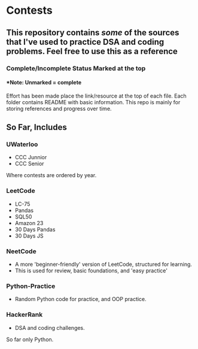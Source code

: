 # Contests

## This repository contains *some* of the sources that I've used to practice DSA and coding problems. Feel free to use this as a reference

### Complete/Incomplete Status Marked at the top

#### *Note: Unmarked = complete

Effort has been made place the link/resource at the top of each file.
Each folder contains README with basic information.
This repo is mainly for storing references and progress over time.

## So Far, Includes

### UWaterloo

- CCC Junnior
- CCC Senior

Where contests are ordered by year.

### LeetCode

- LC-75
- Pandas
- SQL50
- Amazon 23
- 30 Days Pandas
- 30 Days JS

### NeetCode

- A more 'beginner-friendly' version of LeetCode, structured for learning.
- This is used for review, basic foundations, and 'easy practice'

### Python-Practice

- Random Python code for practice, and OOP practice.

### HackerRank

- DSA and coding challenges.

So far only Python.
